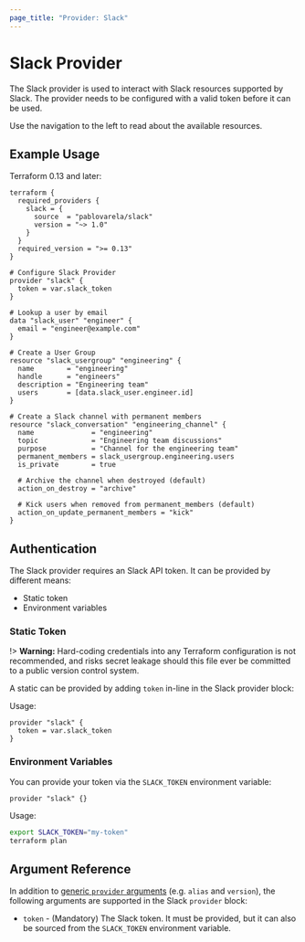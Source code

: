 ```yaml
---
page_title: "Provider: Slack"
---
```


# Slack Provider

The Slack provider is used to interact with Slack resources supported by Slack.
The provider needs to be configured with a valid token before it can be used.

Use the navigation to the left to read about the available resources.

## Example Usage

Terraform 0.13 and later:

```hcl
terraform {
  required_providers {
    slack = {
      source  = "pablovarela/slack"
      version = "~> 1.0"
    }
  }
  required_version = ">= 0.13"
}

# Configure Slack Provider
provider "slack" {
  token = var.slack_token
}

# Lookup a user by email
data "slack_user" "engineer" {
  email = "engineer@example.com"
}

# Create a User Group
resource "slack_usergroup" "engineering" {
  name        = "engineering"
  handle      = "engineers"
  description = "Engineering team"
  users       = [data.slack_user.engineer.id]
}

# Create a Slack channel with permanent members
resource "slack_conversation" "engineering_channel" {
  name              = "engineering"
  topic             = "Engineering team discussions"
  purpose           = "Channel for the engineering team"
  permanent_members = slack_usergroup.engineering.users
  is_private        = true

  # Archive the channel when destroyed (default)
  action_on_destroy = "archive"

  # Kick users when removed from permanent_members (default)
  action_on_update_permanent_members = "kick"
}
```

## Authentication

The Slack provider requires an Slack API token. It can be provided by different
means:

- Static token
- Environment variables

### Static Token

!> **Warning:** Hard-coding credentials into any Terraform configuration is not
recommended, and risks secret leakage should this file ever be committed to a
public version control system.

A static can be provided by adding `token` in-line in the Slack provider block:

Usage:

```hcl
provider "slack" {
  token = var.slack_token
}
```

### Environment Variables

You can provide your token via the `SLACK_TOKEN` environment variable:

```hcl
provider "slack" {}
```

Usage:

```sh
export SLACK_TOKEN="my-token"
terraform plan
```

## Argument Reference

In addition to [generic `provider` arguments](https://www.terraform.io/docs/configuration/providers.html)
(e.g. `alias` and `version`), the following arguments are supported in the Slack
 `provider` block:

- `token` - (Mandatory) The Slack token. It must be provided,
but it can also be sourced from the `SLACK_TOKEN` environment variable.
